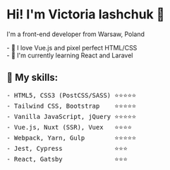 # Hi! I'm Victoria Iashchuk 👋

I'm a front-end developer from Warsaw, Poland

<p>
- 💖 I love Vue.js and pixel perfect HTML/CSS<br/>
- 🌱 I'm currently learning React and Laravel
</p>

## :rocket: My skills:

<pre>
- HTML5, CSS3 (PostCSS/SASS) ⭐️⭐️⭐️⭐️⭐️
- Tailwind CSS, Bootstrap    ⭐️⭐️⭐️⭐️⭐️
- Vanilla JavaScript, jQuery ⭐️⭐️⭐️⭐️⭐️
- Vue.js, Nuxt (SSR), Vuex   ⭐️⭐️⭐️⭐️
- Webpack, Yarn, Gulp        ⭐️⭐️⭐️⭐️⭐️
- Jest, Cypress              ⭐️⭐️⭐️
- React, Gatsby              ⭐️⭐️⭐️
</pre>
